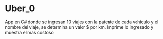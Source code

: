 # Uber_0
App en C# donde se ingresan 10 viajes con la patente de cada vehículo y el nombre del viaje, se determina un valor $ por km.
Imprime lo ingresado y muestra el mas costoso.
